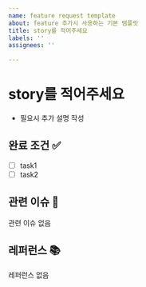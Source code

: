 ```yaml
---
name: feature request template
about: feature 추가시 사용하는 기본 템플릿
title: story를 적어주세요
labels: ''
assignees: ''

---
```


# story를 적어주세요

- 필요시 추가 설명 작성

## 완료 조건 ✅

- [ ] task1
- [ ] task2

## 관련 이슈 📎

관련 이슈 없음

## 레퍼런스 📚

레퍼런스 없음
